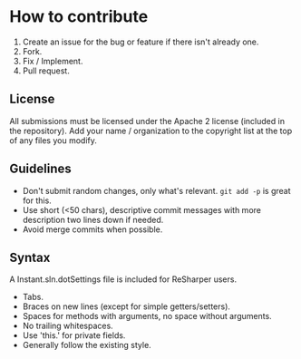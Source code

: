 # How to contribute

1.	Create an issue for the bug or feature if there isn't already one.
1.	Fork.
1.	Fix / Implement.
1.	Pull request.

License
-------

All submissions must be licensed under the Apache 2 license (included in the repository).
Add your name / organization to the copyright list at the top of any files you modify.

Guidelines
----------
-	Don't submit random changes, only what's relevant. `git add -p` is great for this.
-	Use short (<50 chars), descriptive commit messages with more description two lines down if needed.
-	Avoid merge commits when possible.

Syntax
------

A Instant.sln.dotSettings file is included for ReSharper users.

-	Tabs.
-	Braces on new lines (except for simple getters/setters).
-	Spaces for methods with arguments, no space without arguments.
-	No trailing whitespaces.
-	Use 'this.' for private fields.
-	Generally follow the existing style.
